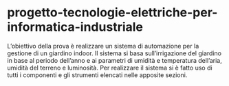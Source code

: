 # progetto-tecnologie-elettriche-per-informatica-industriale
L’obiettivo della prova è realizzare un sistema di automazione per la gestione di un
giardino indoor.
Il sistema si basa sull’irrigazione del giardino in base al periodo dell’anno e ai parametri di
umidità e temperatura dell’aria, umidità del terreno e luminosità.
Per realizzare il sistema si è fatto uso di tutti i componenti e gli strumenti elencati nelle
apposite sezioni.
